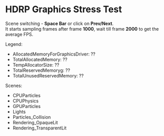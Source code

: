 # HDRP Graphics Stress Test

Scene switching - **Space Bar** or click on **Prev/Next**.  
It starts sampling frames after frame **1000**, wait till frame **2000** to get the average FPS.  

Legend:
- AllocatedMemoryForGraphicsDriver: ??
- TotalAllocatedMemory: ??
- TempAllocatorSize: ??
- TotalReservedMemoryg: ??
- TotalUnusedReservedMemory: ??  

Scenes:
- CPUParticles
- CPUPhysics
- GPUParticles
- Lights
- Particles_Collision
- Rendering_OpaqueLit
- Rendering_TransparentLit


